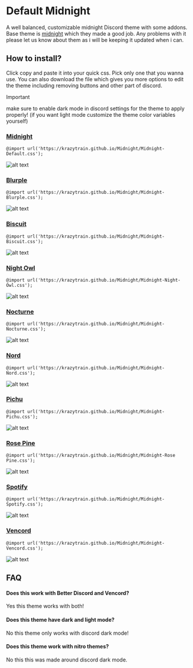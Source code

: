 # Default Midnight
A well balanced, customizable midnight Discord theme with some addons. Base theme is [midnight](https://github.com/refact0r/midnight-discord) which they made a good job.
Any problems with it please let us know about them as i will be keeping it updated when i can.

## How to install?
Click copy and paste it into your quick css. Pick only one that you wanna use.
You can also download the file which gives you more options to edit the theme including removing buttons and other part of discord.
> [!IMPORTANT]  
> make sure to enable dark mode in discord settings for the theme to apply properly!
> (if you want light mode customize the theme color variables yourself)
### [Midnight](https://github.com/Krazytrain/Midnight/blob/main/Midnight-Default.css)
```
@import url('https://krazytrain.github.io/Midnight/Midnight-Default.css');
```
![alt text](https://i.postimg.cc/TPDGRZS5/midnight-main.png)
### [Blurple](https://github.com/Krazytrain/Midnight/blob/main/Midnight-Blurple.css)
```
@import url('https://krazytrain.github.io/Midnight/Midnight-Blurple.css');
```
![alt text](https://i.postimg.cc/g2rm7wHD/blurple-main.png)
### [Biscuit](https://github.com/Krazytrain/Midnight/blob/main/Midnight-Biscuit.css)
```
@import url('https://krazytrain.github.io/Midnight/Midnight-Biscuit.css');
```
![alt text](https://i.postimg.cc/c1MxtGJQ/bisuit-main.png)
### [Night Owl](https://github.com/Krazytrain/Midnight/blob/main/Midnight-Night-Owl.css)
```
@import url('https://krazytrain.github.io/Midnight/Midnight-Night-Owl.css');
```
![alt text](https://i.postimg.cc/mkwBvCnd/night-owl-main.png)
### [Nocturne](https://github.com/Krazytrain/Midnight/blob/main/Midnight-Nocturne.css)
```
@import url('https://krazytrain.github.io/Midnight/Midnight-Nocturne.css');
```
![alt text](https://i.postimg.cc/BvrSHqDC/nocturne-main.png)
### [Nord](https://github.com/Krazytrain/Midnight/blob/main/Midnight-Nord.css)
```
@import url('https://krazytrain.github.io/Midnight/Midnight-Nord.css');
```
![alt text](https://i.postimg.cc/nLjVXssz/nord-main.png)
### [Pichu](https://github.com/Krazytrain/Midnight/blob/main/Midnight-Pichu.css)
```
@import url('https://krazytrain.github.io/Midnight/Midnight-Pichu.css');
```
![alt text](https://i.postimg.cc/YqMSdqPn/pichu-main.png)
### [Rose Pine](https://github.com/Krazytrain/Midnight/blob/main/Midnight-Rose%20Pine.css)
```
@import url('https://krazytrain.github.io/Midnight/Midnight-Rose Pine.css');
```
![alt text](https://i.postimg.cc/x8SdD01d/rose-pine-main.png)
### [Spotify](https://github.com/Krazytrain/Midnight/blob/main/Midnight-Spotify.css)
```
@import url('https://krazytrain.github.io/Midnight/Midnight-Spotify.css');
```
![alt text](https://i.postimg.cc/7Y9Zdr8x/spotify-main.png)
### [Vencord](https://github.com/Krazytrain/Midnight/blob/main/Midnight-Vencord.css)
```
@import url('https://krazytrain.github.io/Midnight/Midnight-Vencord.css');
```
![alt text](https://i.postimg.cc/nzmLPsZ5/vencord-main.png)
## FAQ
#### Does this work with Better Discord and Vencord?
Yes this theme works with both!
#### Does this theme have dark and light mode?
No this theme only works with discord dark mode!
#### Does this theme work with nitro themes?
No this this was made around discord dark mode.
